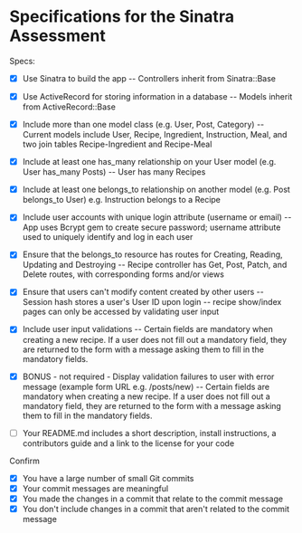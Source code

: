 # Specifications for the Sinatra Assessment

Specs:
- [x] Use Sinatra to build the app
    -- Controllers inherit from Sinatra::Base

- [x] Use ActiveRecord for storing information in a database
    -- Models inherit from ActiveRecord::Base

- [x] Include more than one model class (e.g. User, Post, Category)
    -- Current models include User, Recipe, Ingredient, Instruction, Meal, and two join tables Recipe-Ingredient and Recipe-Meal

- [x] Include at least one has_many relationship on your User model (e.g. User has_many Posts)
    -- User has many Recipes

- [x] Include at least one belongs_to relationship on another model (e.g. Post belongs_to User)
        e.g. Instruction belongs to a Recipe

- [x] Include user accounts with unique login attribute (username or email)
        -- App uses Bcrypt gem to create secure password; username attribute used to uniquely identify and log in each user

- [x] Ensure that the belongs_to resource has routes for Creating, Reading, Updating and Destroying
        -- Recipe controller has Get, Post, Patch, and Delete routes, with corresponding forms and/or views

- [x] Ensure that users can't modify content created by other users
        -- Session hash stores a user's User ID upon login -- recipe show/index pages can only be accessed by validating user input

- [x] Include user input validations
        -- Certain fields are mandatory when creating a new recipe. If a user does not fill out a mandatory field, they are returned to the form with a message asking them to fill in the mandatory fields.

- [x] BONUS - not required - Display validation failures to user with error message (example form URL e.g. /posts/new)
        -- Certain fields are mandatory when creating a new recipe. If a user does not fill out a mandatory field, they are returned to the form with a message asking them to fill in the mandatory fields.

- [ ] Your README.md includes a short description, install instructions, a contributors guide and a link to the license for your code

Confirm
- [x] You have a large number of small Git commits
- [x] Your commit messages are meaningful
- [x] You made the changes in a commit that relate to the commit message
- [x] You don't include changes in a commit that aren't related to the commit message
